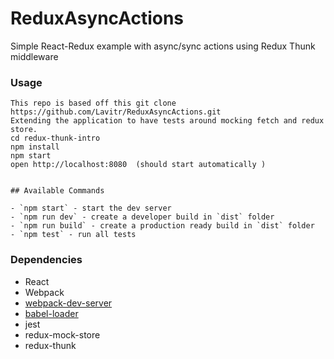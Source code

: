 # ReduxAsyncActions
Simple React-Redux example with async/sync actions using  Redux Thunk middleware

### Usage

```
This repo is based off this git clone https://github.com/Lavitr/ReduxAsyncActions.git
Extending the application to have tests around mocking fetch and redux store.
cd redux-thunk-intro 
npm install
npm start
open http://localhost:8080  (should start automatically )


## Available Commands

- `npm start` - start the dev server
- `npm run dev` - create a developer build in `dist` folder
- `npm run build` - create a production ready build in `dist` folder
- `npm test` - run all tests

```
### Dependencies

* React
* Webpack
* [webpack-dev-server](https://github.com/webpack/webpack-dev-server)
* [babel-loader](https://github.com/babel/babel-loader)
* jest
* redux-mock-store
* redux-thunk

